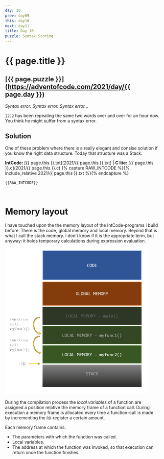 ```yaml
---
day: 10
prev: day09
this: day10
next: day11
title: Day 10
puzzle: Syntax Scoring
---
```

# {{ page.title }}

## [{{ page.puzzle }}](https://adventofcode.com/2021/day/{{ page.day }})

*Syntax error. Syntax error. Syntax error...*

`I2C2` has been repeating the same two words over and over for an hour now. You think he might suffer from a syntax error.


## Solution

One of these problem where there is a really elegant and consise solution if you know the right data structure. Today that structure was a Stack.

**IntCode:** [{{ page.this }}.txt](2021/{{ page.this }}.txt) &#124; **C lite:** [{{ page.this }}.c](2021/{{ page.this }}.c)
{% capture RAW_INTCODE %}{% include_relative 2021/{{ page.this }}.txt %}{% endcapture %}

```
{{RAW_INTCODE}}
```

&nbsp;

# Memory layout

I have touched upon the the memory layout of the IntCode-programs I build before. There is the code, global memory and local memory. Beyond that is what I call the stack memory. I don't know if it is the appropriate term, but anyway: it holds temporary calculations during expression evaluation.

![The memory layout of an IntCode-program](assets/memory_layout.png)

During the compilation process the *local variables* of a function are assigned a position relative the memory frame of a function call. During execution a memory frame is allocated every time a function-call is made by incrementing the `RB`-register a certain amount.

Each memory frame contains:
- The parameters with which the function was called.
- Local variables.
- The address at which the function was invoked, so that execution can return once the function finishes.